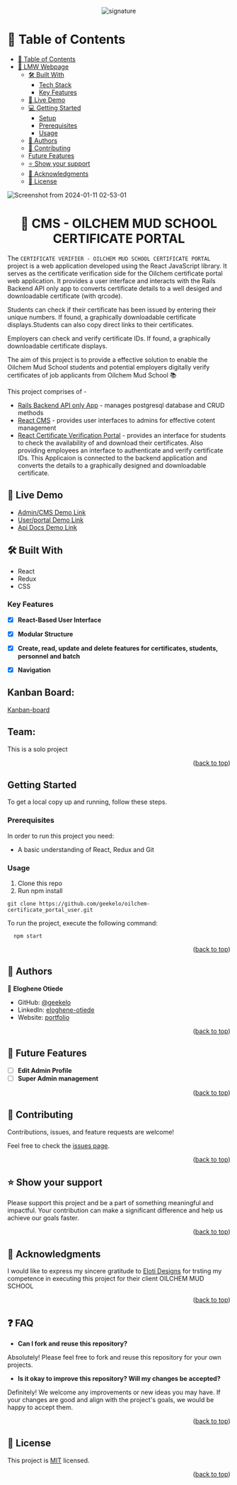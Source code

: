 <a name="readme-top"></a>
<div align="center">

 <img src="https://geekelo.com.ng/wp-content/uploads/2023/12/signature.gif" alt="signature" >
  
  <br/>

</div>
<!-- TABLE OF CONTENTS -->

# 📗 Table of Contents


- [📗 Table of Contents](#-table-of-contents)
- [📖 LMW Webpage ](#-lmw-webpage-)
  - [🛠 Built With ](#-built-with-)
    - [Tech Stack ](#tech-stack-)
    - [Key Features ](#key-features-)
  - [🚀 Live Demo ](#-live-demo-)
  - [💻 Getting Started ](#-getting-started-)
    - [Setup ](#setup-)
    - [Prerequisites ](#prerequisites-)
    <!-- - [Install ](#install-) -->
    - [Usage ](#usage-)
    <!-- - [Run Tests ](#run-tests-)
    - [Deployment ](#deployment-) -->
  - [👥 Authors ](#-authors-)
  - [🤝 Contributing ](#-contributing-)
  - [Future Features ](#future-features-)
  - [⭐️ Show your support ](#️-show-your-support-)
  - [🙏 Acknowledgments ](#-acknowledgments-)
  - [📝 License ](#-license-)

<!-- PROJECT DESCRIPTION -->
![Screenshot from 2024-01-11 02-53-01](https://github.com/geekelo/oilchem-certificate_portal_user/assets/102464578/3d8a431c-c866-48ab-8c54-181de484c123)

<div align="center">
  <h1>📖 CMS - OILCHEM MUD SCHOOL CERTIFICATE PORTAL </h>
</div>

The `CERTIFICATE VERIFIER - OILCHEM MUD SCHOOL CERTIFICATE PORTAL` project is a web application developed using the React JavaScript library. It serves as the certificate verification side for the Oilchem certificate portal web application. It provides a user interface and interacts with the Rails Backend API only app to converts certificate details to a well desiged and downloadable certificate (with qrcode). 

Students can check if their certificate has been issued by entering their unique numbers. If found, a graphically downloadable certificate displays.Students can also copy direct links to their certificates.

Employers can check and verify certificate IDs. If found, a graphically downloadable certificate displays.


The aim of this project is to provide a effective  solution to enable the Oilchem Mud School students and potential employers digitally verify certificates of job applicants from Oilchem Mud School 📚

This project comprises of -
- [Rails Backend API only App](https://github.com/geekelo/oilchem-certificate_portal_api) - manages postgresql database and CRUD methods
- [React CMS](https://github.com/geekelo/oilchem-certificate_portal_admin) - provides user interfaces to admins for effective cotent management
- [React Certificate Verification Portal](https://github.com/geekelo/oilchem-certificate_portal_user) - provides an interface for students to check the availability of and download their certificates. Also providing employees an interface to authenticate and verify certificate IDs. This Applicaion is connected to the backend application and converts the details to a graphically designed and downloadable certificate.

## 🚀 Live Demo <a name="live-demo"></a>
  - [Admin/CMS Demo Link](https://oilchem-certificate-portal-admin.geekelo.com.ng)
  - [User/portal Demo Link](https://oilchem-certificate-portal-user.geekelo.com.ng)
  - [Api Docs Demo Link](https://oilchem-api.onrender.com/api-docs)

## 🛠 Built With <a name="built-with"></a>

  <ul>
    <li>React</li>
    <li>Redux</li>
    <li>CSS</li>
  </ul>

<!-- Features -->

### Key Features <a name="key-features"></a>

- [x] **React-Based User Interface**
- [x] **Modular Structure**
- [x] **Create, read, update and delete features for certificates, students, personnel and batch**
- [x] **Navigation**


## Kanban Board:
  [Kanban-board](https://github.com/users/geekelo/projects/4)<br>

## Team:
This is a solo project

<p align="right">(<a href="#readme-top">back to top</a>)</p>


## Getting Started <a name="getting-started"></a>

To get a local copy up and running, follow these steps.

### Prerequisites <a name="prerequisites"></a>
In order to run this project you need:
  * A basic understanding of React, Redux and Git
### Usage <a name="usage"></a>
1. Clone this repo
2. Run npm install
```
git clone https://github.com/geekelo/oilchem-certificate_portal_user.git
```

To run the project, execute the following command:

```
  npm start
```

<p align="right">(<a href="#readme-top">back to top</a>)</p>

<!-- AUTHORS -->

## 👥 Authors <a name="authors"></a>

👤 **Eloghene Otiede**

- GitHub: [@geekelo](https://github.com/geekelo)
- LinkedIn: [eloghene-otiede](https://www.linkedin.com/in/eloghene-otiede-b146a3232/)
- Website: [portfolio](https://geekelo.com.ng/)

<p align="right">(<a href="#readme-top">back to top</a>)</p>

<!-- FUTURE FEATURES -->

## 🔭 Future Features <a name="future-features"></a>

- [ ] **Edit Admin Profile**
- [ ] **Super Admin management**

<p align="right">(<a href="#readme-top">back to top</a>)</p>

<!-- CONTRIBUTING -->

## 🤝 Contributing <a name="contributing"></a>

Contributions, issues, and feature requests are welcome!

Feel free to check the [issues page](../../issues/).

<p align="right">(<a href="#readme-top">back to top</a>)</p>

<!-- SUPPORT -->

## ⭐️ Show your support <a name="support"></a>

Please support this project and be a part of something meaningful and impactful. Your contribution can make a significant difference and help us achieve our goals faster.

<p align="right">(<a href="#readme-top">back to top</a>)</p>

<!-- ACKNOWLEDGEMENTS -->

## 🙏 Acknowledgments <a name="acknowledgements"></a>

I would like to express my sincere gratitude to [Eloti Designs](https://elotidesigns.com) for trsting my competence in executing this project for their client OILCHEM MUD SCHOOL

<p align="right">(<a href="#readme-top">back to top</a>)</p>

## :question: FAQ <a name="faq"></a>

- **Can I fork and reuse this repository?**

Absolutely! Please feel free to fork and reuse this repository for your own projects.

- **Is it okay to improve this repository? Will my changes be accepted?**

Definitely! We welcome any improvements or new ideas you may have. If your changes are good and align with the project's goals, we would be happy to accept them.


<p align="right">(<a href="#readme-top">back to top</a>)</p>

<!-- LICENSE -->

## 📝 License <a name="license"></a>

This project is [MIT](./LICENCE) licensed.

<p align="right">(<a href="#readme-top">back to top</a>)</p>
